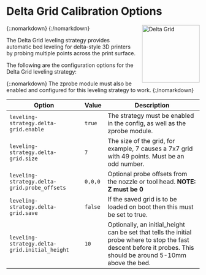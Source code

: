 # Delta Grid Calibration Options

{::nomarkdown}
<a href="/images/board.png">
  <img src="/images/board.png" alt="Delta Grid" width="150" height="150" style="float: right; margin-left: 1rem;"/>
</a>
{:/nomarkdown}

The Delta Grid leveling strategy provides automatic bed leveling for delta-style 3D printers by probing multiple points across the print surface.

The following are the configuration options for the Delta Grid leveling strategy:

{::nomarkdown}
<sl-alert variant="neutral" open>
  <sl-icon slot="icon" name="info-circle"></sl-icon>
  The zprobe module must also be enabled and configured for this leveling strategy to work.
</sl-alert>
{:/nomarkdown}

| Option | Value | Description |
| ------ | ----- | ----------- |
| `leveling-strategy.delta-grid.enable` | `true` | The strategy must be enabled in the config, as well as the zprobe module. |
| `leveling-strategy.delta-grid.size` | `7` | The size of the grid, for example, 7 causes a 7x7 grid with 49 points. Must be an odd number. |
| `leveling-strategy.delta-grid.probe_offsets` | `0,0,0` | Optional probe offsets from the nozzle or tool head. **NOTE: Z must be 0** |
| `leveling-strategy.delta-grid.save` | `false` | If the saved grid is to be loaded on boot then this must be set to true. |
| `leveling-strategy.delta-grid.initial_height` | `10` | Optionally, an initial_height can be set that tells the initial probe where to stop the fast descent before it probes. This should be around 5-10mm above the bed. |
